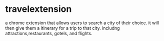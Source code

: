 # travelextension
a chrome extension that allows users to search a city of their choice. it will then give them a itinerary for a trip to that city. includng attractions,restaurants, gotels, and flights.
